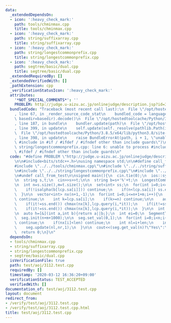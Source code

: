 ```yaml
---
data:
  _extendedDependsOn:
  - icon: ':heavy_check_mark:'
    path: tools/chminmax.cpp
    title: tools/chminmax.cpp
  - icon: ':heavy_check_mark:'
    path: string/suffixarray.cpp
    title: string/suffixarray.cpp
  - icon: ':heavy_check_mark:'
    path: string/longestcommonprefix.cpp
    title: string/longestcommonprefix.cpp
  - icon: ':heavy_check_mark:'
    path: segtree/basic/dual.cpp
    title: segtree/basic/dual.cpp
  _extendedRequiredBy: []
  _extendedVerifiedWith: []
  _pathExtension: cpp
  _verificationStatusIcon: ':heavy_check_mark:'
  attributes:
    '*NOT_SPECIAL_COMMENTS*': ''
    PROBLEM: http://judge.u-aizu.ac.jp/onlinejudge/description.jsp?id=3112
  bundledCode: "Traceback (most recent call last):\n  File \"/opt/hostedtoolcache/Python/3.8.5/x64/lib/python3.8/site-packages/onlinejudge_verify/documentation/build.py\"\
    , line 67, in _render_source_code_stat\n    bundled_code = language.bundle(stat.path,\
    \ basedir=basedir).decode()\n  File \"/opt/hostedtoolcache/Python/3.8.5/x64/lib/python3.8/site-packages/onlinejudge_verify/languages/cplusplus.py\"\
    , line 187, in bundle\n    bundler.update(path)\n  File \"/opt/hostedtoolcache/Python/3.8.5/x64/lib/python3.8/site-packages/onlinejudge_verify/languages/cplusplus_bundle.py\"\
    , line 399, in update\n    self.update(self._resolve(pathlib.Path(included), included_from=path))\n\
    \  File \"/opt/hostedtoolcache/Python/3.8.5/x64/lib/python3.8/site-packages/onlinejudge_verify/languages/cplusplus_bundle.py\"\
    , line 398, in update\n    raise BundleErrorAt(path, i + 1, \"unable to process\
    \ #include in #if / #ifdef / #ifndef other than include guards\")\nonlinejudge_verify.languages.cplusplus_bundle.BundleErrorAt:\
    \ string/longestcommonprefix.cpp: line 6: unable to process #include in #if /\
    \ #ifdef / #ifndef other than include guards\n"
  code: "#define PROBLEM \"http://judge.u-aizu.ac.jp/onlinejudge/description.jsp?id=3112\"\
    \n\n#include<bits/stdc++.h>\nusing namespace std;\n\n#define call_from_test\n\
    #include \"../../tools/chminmax.cpp\"\n#include \"../../string/suffixarray.cpp\"\
    \n#include \"../../string/longestcommonprefix.cpp\"\n#include \"../../segtree/basic/dual.cpp\"\
    \n#undef call_from_test\n\nsigned main(){\n  cin.tie(0);\n  ios::sync_with_stdio(0);\n\
    \n  string s,t;\n  cin>>s>>t;\n\n  string b=s+'%'+t;\n  LongestCommonPrefix lcp(b);\n\
    \n  int n=s.size(),m=t.size();\n\n  set<int> ss;\n  for(int i=0;i<=n+1+m;i++){\n\
    \    if(!isalpha(b[lcp.sa[i]])) continue;\n    if(n<lcp.sa[i]) ss.emplace(i);\n\
    \  }\n\n  vector<int> nx(n+1,-1);\n  for(int i=0;i<=n+1+m;i++){\n    if(!isalpha(b[lcp.sa[i]]))\
    \ continue;\n    int k=lcp.sa[i];\n    if(k>=n) continue;\n\n    auto it=ss.upper_bound(i);\n\
    \    if(it!=ss.end()) chmax(nx[k],lcp.query(i,*it));\n    if(it!=ss.begin()) it--;\n\
    \    if(it!=ss.end()) chmax(nx[k],lcp.query(i,*it));\n  }\n\n  int len;\n  cin>>len;\n\
    \n  auto h=[&](int a,int b){return a||b;};\n  int ei=0;\n  SegmentTree<int> seg(h,ei);\n\
    \  seg.init(n+m+1000);\n\n  seg.set_val(0,1);\n  for(int i=0;i<n;i++){\n    if(!seg.get_val(i))\
    \ continue;\n    if(nx[i]<len) continue;\n    int nl=i+len;\n    int nr=i+nx[i]+1;\n\
    \    seg.update(nl,nr,1);\n  }\n\n  cout<<(seg.get_val(n)?\"Yes\":\"No\")<<endl;\n\
    \  return 0;\n}\n"
  dependsOn:
  - tools/chminmax.cpp
  - string/suffixarray.cpp
  - string/longestcommonprefix.cpp
  - segtree/basic/dual.cpp
  isVerificationFile: true
  path: test/aoj/3112.test.cpp
  requiredBy: []
  timestamp: '2020-03-12 16:36:20+09:00'
  verificationStatus: TEST_ACCEPTED
  verifiedWith: []
documentation_of: test/aoj/3112.test.cpp
layout: document
redirect_from:
- /verify/test/aoj/3112.test.cpp
- /verify/test/aoj/3112.test.cpp.html
title: test/aoj/3112.test.cpp
---
```

